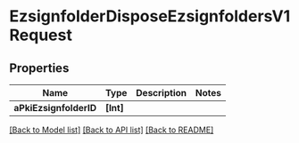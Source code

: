 # EzsignfolderDisposeEzsignfoldersV1Request

## Properties
Name | Type | Description | Notes
------------ | ------------- | ------------- | -------------
**aPkiEzsignfolderID** | **[Int]** |  | 

[[Back to Model list]](../README.md#documentation-for-models) [[Back to API list]](../README.md#documentation-for-api-endpoints) [[Back to README]](../README.md)


